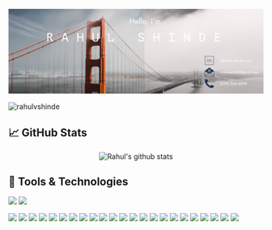 <!-- ### Hi 👋 I am Rahul! -->
<!-- I am a Devops Engineer who is passionate about automating infrastructure. Few tech that I enjoy working in, are Python, Terraform, Ansible, Puppet, docker, and AWS. -->
<!-- Profile Views -->
[![Header](https://raw.githubusercontent.com/rahulvshinde/rahulvshinde/master/banner_short.png "Header")](https://rshinde.com/)
<p align="left"> <img src="https://komarev.com/ghpvc/?username=rahulvshinde&color=blue&style=plastic&label=Profile Views" alt="rahulvshinde" /> </p>

## &#x1f4c8; GitHub Stats
<!-- GitHub Stats -->
<p align="center"><img src="https://github-readme-stats.vercel.app/api?username=rahulvshinde&count_private=true&show_icons=true&theme=radical" alt="Rahul's github stats" /> </p>

## 🔧 Tools & Technologies

![](https://img.shields.io/badge/code-Python-informational?style=flat&logo=<LOGO_NAME>&logoColor=white&color=orange)
![](https://img.shields.io/badge/shell-Bash-informational?style=flat&logo=<LOGO_NAME>&logoColor=white&color=orange)

![](https://img.shields.io/badge/Cloud-AWS-informational?style=flat&logo=<LOGO_NAME>&logoColor=white&color=green)
![](https://img.shields.io/badge/Platform-Cloudstack-informational?style=flat&logo=<LOGO_NAME>&logoColor=white&color=ff69b4)
![](https://img.shields.io/badge/Platform-VMWare-informational?style=flat&logo=<LOGO_NAME>&logoColor=white&color=ff69b4)
![](https://img.shields.io/badge/Orchestration-Terraform-informational?style=flat&logo=<LOGO_NAME>&logoColor=white&color=blue)
![](https://img.shields.io/badge/Automation-Ansible-informational?style=flat&logo=<LOGO_NAME>&logoColor=white&color=brightgreen)
![](https://img.shields.io/badge/Automation-Puppet-informational?style=flat&logo=<LOGO_NAME>&logoColor=white&color=brightgreen)
![](https://img.shields.io/badge/Platform-Banstalk-informational?style=flat&logo=<LOGO_NAME>&logoColor=white&color=ff69b4)
![](https://img.shields.io/badge/Containerization-Docker-informational?style=flat&logo=<LOGO_NAME>&logoColor=white&color=yellowgreen)
![](https://img.shields.io/badge/Orchestration-Kubernetes-informational?style=flat&logo=<LOGO_NAME>&logoColor=white&color=lightgrey)
![](https://img.shields.io/badge/Database-MySQL-informational?style=flat&logo=<LOGO_NAME>&logoColor=white&color=ff69b4)
![](https://img.shields.io/badge/Database-PostgreSQL-informational?style=flat&logo=<LOGO_NAME>&logoColor=white&color=brightgreen)
![](https://img.shields.io/badge/VCS-Git-informational?style=flat&logo=<LOGO_NAME>&logoColor=white&color=ff69b4)
![](https://img.shields.io/badge/VCS-SVN-informational?style=flat&logo=<LOGO_NAME>&logoColor=white&color=ff69b4)
![](https://img.shields.io/badge/Logging-Splunk-informational?style=flat&logo=<LOGO_NAME>&logoColor=white&color=9cf)
![](https://img.shields.io/badge/OS-Linux-informational?style=flat&logo=<LOGO_NAME>&logoColor=white&color=red)
![](https://img.shields.io/badge/OS-Windows-informational?style=flat&logo=<LOGO_NAME>&logoColor=white&color=yellow)
![](https://img.shields.io/badge/Monitoring-Nagios-informational?style=flat&logo=<LOGO_NAME>&logoColor=white&color=2bbc8a)
![](https://img.shields.io/badge/Monitoring-CheckMK-informational?style=flat&logo=<LOGO_NAME>&logoColor=white&color=2bbc8a)
![](https://img.shields.io/badge/Monitoring-Prometheus-informational?style=flat&logo=<LOGO_NAME>&logoColor=white&color=2bbc8a)
![](https://img.shields.io/badge/Monitoring-Grafana-informational?style=flat&logo=<LOGO_NAME>&logoColor=white&color=2bbc8a)
![](https://img.shields.io/badge/Alerting-SNS-informational?style=flat&logo=<LOGO_NAME>&logoColor=white&color=blue)
![](https://img.shields.io/badge/Oncall-Pagerduty-informational?style=flat&logo=<LOGO_NAME>&logoColor=white&color=red)
![](https://img.shields.io/badge/Tools-Foreman-informational?style=flat&logo=<LOGO_NAME>&logoColor=white&color=red)

<!--
**rahulvshinde/rahulvshinde** is a ✨ _special_ ✨ repository because its `README.md` (this file) appears on your GitHub profile.

Here are some ideas to get you started:

- 🔭 I’m currently working on ...
- 🌱 I’m currently learning ...
- 👯 I’m looking to collaborate on ...
- 🤔 I’m looking for help with ...
- 💬 Ask me about ...
- 📫 How to reach me: ...
- 😄 Pronouns: ...
- ⚡ Fun fact: ...
-->
